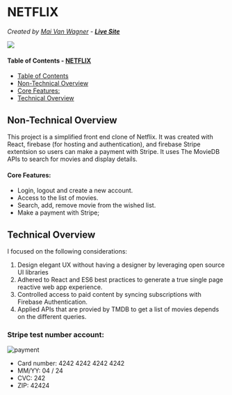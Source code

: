 # NETFLIX
*Created by <a href="https://maivw.github.io/" target="_blank">Mai Van Wagner</a> - **<a target="_blank" href="https://netflix-vw.web.app/">Live Site</a>***

<!-- <p align="center">
  <img src="https://github.com/Maivw/Netflix-c/blob/master/recording5.gif?raw=true"/>
</p> -->

<p>
<img src="https://res.cloudinary.com/maivw/image/upload/v1614636084/Screen_Shot_2021-03-01_at_5.01.14_PM_yjpyod.png" >
</p>

#### Table of Contents - [NETFLIX](#NEXFLIX)
  - [Table of Contents](#table-of-contents)
  - [Non-Technical Overview](#non-technical-overview)
  - [Core Features:](#core-features)
  - [Technical Overview](#technical-overview)

## Non-Technical Overview
This project is a simplified front end clone of Netflix. It was created with React, firebase (for hosting and authentication), and firebase Stripe extentsion so users can make a payment with Stripe. It uses The MovieDB APIs to search for movies and display details.
#### Core Features: 
* Login, logout and create a new account. 
* Access to the list of movies.
* Search, add, remove movie from the wished list.
*  Make a payment with Stripe;
## Technical Overview

I focused on the following considerations: 
1. Design elegant UX without having a designer by leveraging open source UI libraries
2. Adhered to React and ES6 best practices to generate a true single page reactive web app experience.
3. Controlled access to paid content by syncing subscriptions with Firebase Authentication.
4. Applied APIs that are provied by TMDB to get a list of movies depends on the different queries.
### Stripe test number account:
<img src="https://res.cloudinary.com/maivw/image/upload/v1614635920/Screen_Shot_2021-03-01_at_4.58.34_PM_quoizg.png" alt="payment">

* Card number: 4242 4242 4242 4242
* MM/YY: 04 / 24
* CVC: 242
* ZIP: 42424
